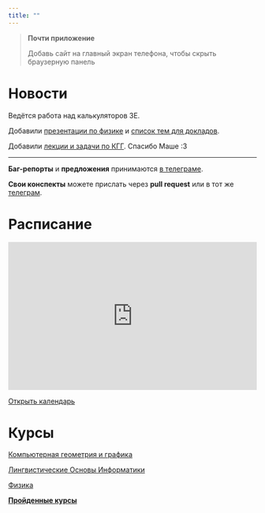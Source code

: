 ```yaml
---
title: ""
---
```


> **Почти приложение**
>
> Добавь сайт на главный экран телефона, чтобы скрыть браузерную панель

# Новости

Ведётся работа над калькуляторов ЗЕ.

Добавили [презентации по физике](courses/3/physics) и [список тем для докладов](courses/3/physics/doclad).

Добавили [лекции и задачи по КГГ](courses/3/cgg). Спасибо Маше :3

---

**Баг-репорты** и **предложения** принимаются [в телеграме](tg://resolve?domain=creewick). 

**Свои конспекты** можете прислать через **pull request** или в тот же [телеграм](tg://resolve?domain=creewick).

# Расписание

<iframe src="https://calendar.google.com/calendar/embed?showTitle=0&amp;showNav=0&amp;showDate=0&amp;showPrint=0&amp;showTabs=0&amp;showCalendars=0&amp;showTz=0&amp;mode=AGENDA&amp;height=300&amp;wkst=2&amp;bgcolor=%23ffffff&amp;src=cijps4dd37nh36sd4pctbt5m9k%40group.calendar.google.com&amp;color=%235A6986&amp;ctz=Asia%2FYekaterinburg" style="border-width:0" width="100%" height="300" frameborder="0" scrolling="no"></iframe>

[Открыть календарь](calendar)

# Курсы

[Компьютерная геометрия и графика](courses/3/cgg)

[Лингвистические Основы Информатики](courses/3/loi)

[Физика](courses/3/physics)

**[Пройденные курсы](courses/)**
